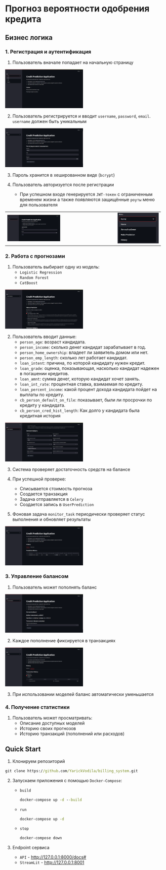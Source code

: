 # Прогноз вероятности одобрения кредита

## Бизнес логика

###  1. Регистрация и аутентификация
1. Пользователь вначале попадает на начальную страницу

<img src="img/main_site.png" alt="Начальная страница" style="width:50%; height:auto;">

2. Пользователь регистрируется и вводит `username`, `password`, `email`. `username` должен быть уникальным

<img src="img/Register.png" alt="Регистрация" style="width:50%; height:auto;">

3. Пароль хранится в хешированном виде (`bcrypt`)

4. Пользователь авторизуется после регистрации
    - При успешном входе генерируется `JWT-токен` с ограниченным временем жизни а также появляются защищённые `роуты` меню для пользователя


|   |  | 
|:-------|:-------|
| <img src="img/login.png" alt="авторизация" style="width:50%; height:auto;"> | <img src="img/safty_routes.png" alt="защищённые роуты" >  | 




### 2. Работа с прогнозами
1. Пользователь выбирает одну из модель:
    - `Logistic Regression`
    - `Random Forest`
    - `CatBoost`

<img src="img/models.png" alt="Выбор модели" style="width:50%; height:auto;">

2. Пользователь вводит данные: 
    * `person_age`: возраст кандидата.
    * `person_income`: сколько денег кандидат зарабатывает в год.
    * `person_home_ownership`: владеет ли заявитель домом или нет.
    * `person_emp_length`: сколько лет работает кандидат.
    * `loan_intent`: причина, по которой кандидату нужен кредит.
    * `loan_grade`: оценка, показывающая, насколько кандидат надежен в погашении кредитов.
    * `loan_amnt`: сумма денег, которую кандидат хочет занять.
    * `loan_int_rate`: процентная ставка, взимаемая по кредиту.
    * `loan_percent_income`: какой процент дохода кандидата пойдет на выплаты по кредиту.
    * `cb_person_default_on_file`: показывает, были ли просрочки по кредиту у кандидата.
    * `cb_person_cred_hist_length`: Как долго у кандидата была кредитная история 

<img src="img/data_form.png" alt="Форма для данных" style="width:50%; height:auto;">

3. Система проверяет достаточность средств на балансе
4. При успешной проверке:
    - Списывается стоимость прогноза
    - Создается транзакция
    - Задача отправляется в `Celery`
    - Создается запись в `UserPrediction`

5. Фоновая задача `monitor_task` периодически проверяет статус выполнения и обновляет результаты

<img src="img/history_predict.png" alt="История прогноза" style="width:50%; height:auto;">

### 3. Управление балансом
1. Пользователь может пополнять баланс

<img src="img/replenish_balance.png" alt="Пополнение баланса" style="width:50%; height:auto;">

2. Каждое пополнение фиксируется в транзакциях

<img src="img/trans_history.png" alt="История транзакций" style="width:50%; height:auto;">

3. При использовании моделей баланс автоматически уменьшается

### 4. Получение статистики
1. Пользователь может просматривать:
    - Описание доступных моделей
    - Историю своих прогнозов
    - Историю транзакций (пополнений или расходов)

## Quick Start

1. Клонируем репозиторий
```cmd
git clone https://github.com/YarickVodila/billing_system.git
```

2. Запускаем приложения с помощью `Docker-Compose`:

    - `build`
        ```cmd
        docker-compose up -d --build
        ```
    - `run`
        ```cmd
        docker-compose up -d
        ```
    - `stop`
        ```cmd
        docker-compose down
        ```

3. Endpoint сервиса
    - `API` - http://127.0.0.1:8000/docs#
    - `StreamLit` - http://127.0.0.1:8001
